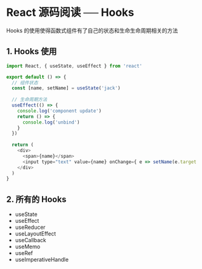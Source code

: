 # React 源码阅读 ── Hooks

Hooks 的使用使得函数式组件有了自己的状态和生命生命周期相关的方法

## 1. Hooks 使用

```javascript
import React, { useState, useEffect } from 'react'

export default () => {
  // 组件状态
  const [name, setName] = useState('jack')
  
  // 生命周期方法
  useEffect(() => {
    console.log('component update')
    return () => {
      console.log('unbind')
    }
  })
  
  return (
    <div>
      <span>{name}</span>
      <input type="text" value={name} onChange={ e => setName(e.target.value) } />
    </div>
  )
}
```

## 2. 所有的 Hooks

* useState
* useEffect
* useReducer
* useLayoutEffect
* useCallback
* useMemo
* useRef
* useImperativeHandle
